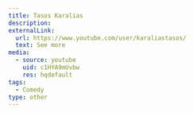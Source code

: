 ```yaml
---
title: Tasos Karalias
description:
externalLink:
  url: https://www.youtube.com/user/karaliastasos/
  text: See more
media:
  - source: youtube
    uid: c1HYA9mUvbw
    res: hqdefault
tags: 
  - Comedy 
type: other
---
```

